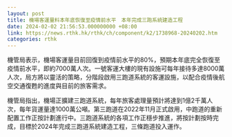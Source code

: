 ```yaml
---
layout: post
title: 機場客運量料本年底恢復至疫情前水平　本年完成三跑系統建造工程
date: 2024-02-02 21:56:53.000000000 +08:00
link: https://news.rthk.hk/rthk/ch/component/k2/1738968-20240202.htm
categories: rthk
---
```


機管局表示，機場客運量目前回復到疫情前水平的80%，預期本年底完全恢復至疫情前水平，即約7000萬人次。一號客運大樓的現有設施可每年接待多達8000萬人次，局方將以靈活的策略，分階段啟用三跑道系統的客運設施，以配合疫情後航空交通復甦的進度與目前的旅客需求。

機管局指出，機場正擴建三跑道系統，每年旅客處理量預計將達到1億2千萬人次，每年貨運量達1000萬公噸。第三跑道在2022年11月正式啟用，中跑道的重新配置工作正按計劃進行中。三跑道系統的各項工作正穩步推進，將按計劃按時完成，目標於2024年完成三跑道系統建造工程，三條跑道投入運作。
